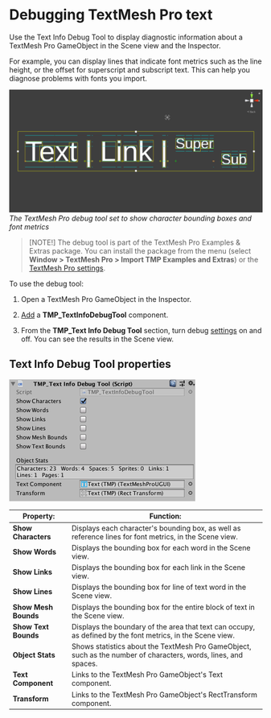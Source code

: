 # Debugging TextMesh Pro text

Use the Text Info Debug Tool to display diagnostic information about a TextMesh Pro GameObject in the Scene view and the Inspector.

For example, you can display lines that indicate font metrics such as the line height, or the offset for superscript and subscript text. This can help you diagnose problems with fonts you import.

![](images/TMP_DebugToolChars.png)
_The TextMesh Pro debug tool set to show character bounding boxes and font metrics_

>[NOTE!]
>The debug tool is part of the TextMesh Pro Examples & Extras package. You can install the package from the menu (select **Window > TextMesh Pro > Import TMP Examples and Extras**) or the [TextMesh Pro settings](Settings.md).

To use the debug tool:

1. Open a TextMesh Pro GameObject in the Inspector.

2. [Add](https://docs.unity3d.com/Manual/UsingComponents.html) a **TMP_TextInfoDebugTool** component.

3. From the **TMP_Text Info Debug Tool** section, turn debug [settings](#text-info-debug-tool-properties) on and off. You can see the results in the Scene view.


## Text Info Debug Tool properties

![](images/TMP_DebugTool.png)

|Property:|Function:|
|-|-|
|**Show Characters**   | Displays each character's bounding box, as well as reference lines for font metrics, in the Scene view.  |
|**Show Words**    | Displays the bounding box for each word in the Scene view.  |
|**Show Links**    | Displays the bounding box for each link in the Scene view.  |
|**Show Lines**    | Displays the bounding box for line of text word in the Scene view.  |
|**Show Mesh Bounds**    | Displays the bounding box for the entire block of text in the Scene view.  |
|**Show Text Bounds**    | Displays the boundary of the area that text can occupy, as defined by the font metrics, in the Scene view.  |
|**Object Stats**   | Shows statistics about the TextMesh Pro GameObject, such as the number of characters, words, lines, and spaces.   |
|**Text Component**   | Links to the TextMesh Pro GameObject's Text component.  |
|**Transform**   | Links to the TextMesh Pro GameObject's RectTransform component.  |
